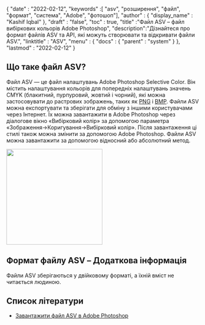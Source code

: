 {
  "date" : "2022-02-12",
  "keywords" :[ "asv", "розширення", "файл", "формат", "система", "Adobe", "фотошоп"],
  "author" : {
    "display_name" : "Kashif Iqbal"
},
  "draft" : "false",
  "toc" : true,
  "title" :"Файл ASV – файл вибіркових кольорів Adobe Photoshop",
  "description":"Дізнайтеся про формат файлів ASV та API, які можуть створювати та відкривати файли ASV.",
  "linktitle" : "ASV",
  "menu" : {
    "docs" : {
      "parent" : "system"
}
},
  "lastmod" : "2022-02-12"
}

## Що таке файл ASV?

Файл ASV — це файл налаштувань Adobe Photoshop Selective Color. Він містить налаштування кольорів для попередніх налаштувань значень CMYK (блакитний, пурпуровий, жовтий і чорний), які можна застосовувати до растрових зображень, таких як [PNG](/uk/image/png/) і [BMP](/uk/image/bmp/). Файли ASV можна експортувати та зберігати для обміну з іншими користувачами через Інтернет. Їх можна завантажити в Adobe Photoshop через діалогове вікно «Вибірковий колір» за допомогою параметра «Зображення->Коригування->Вибірковий колір». Після завантаження ці стилі також можна змінити за допомогою Adobe Photoshop. Файли ASV можна завантажити за допомогою
відносний або абсолютний метод.

[<img src="asv.png" width="250"/> ](../asv.png)

## Формат файлу ASV – Додаткова інформація

Файли ASV зберігаються у двійковому форматі, а їхній вміст не читається людиною.

## Список літератури

* [Завантажити файл ASV в Adobe Photoshop](https://community.adobe.com/t5/photoshop-ecosystem-discussions/photoshop-asv-file-preset-wont-open/m-p/12587356)

